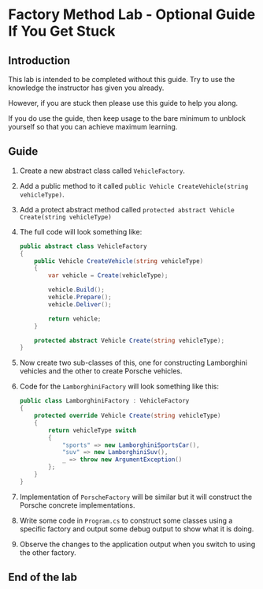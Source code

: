 # Factory Method Lab - Optional Guide If You Get Stuck

## Introduction

This lab is intended to be completed without this guide. Try to use the knowledge the instructor has given you already.

However, if you are stuck then please use this guide to help you along. 

If you do use the guide, then keep usage to the bare minimum to unblock yourself so that you can achieve maximum learning.

## Guide

1. Create a new abstract class called `VehicleFactory`.

1. Add a public method to it called `public Vehicle CreateVehicle(string vehicleType)`.

1. Add a protect abstract method called `protected abstract Vehicle Create(string vehicleType)`

1. The full code will look something like:

    ```c#
    public abstract class VehicleFactory
    {
        public Vehicle CreateVehicle(string vehicleType)
        {
            var vehicle = Create(vehicleType);

            vehicle.Build();
            vehicle.Prepare();
            vehicle.Deliver();

            return vehicle;
        }

        protected abstract Vehicle Create(string vehicleType);
    }
    ```

1. Now create two sub-classes of this, one for constructing Lamborghini vehicles and the other to create Porsche vehicles.

1. Code for the `LamborghiniFactory` will look something like this:

    ```c#
    public class LamborghiniFactory : VehicleFactory
    {
        protected override Vehicle Create(string vehicleType)
        {
            return vehicleType switch
            {
                "sports" => new LamborghiniSportsCar(),
                "suv" => new LamborghiniSuv(),
                _ => throw new ArgumentException()
            };
        }
    }
    ```

1. Implementation of `PorscheFactory` will be similar but it will construct the Porsche concrete implementations.

1. Write some code in `Program.cs` to construct some classes using a specific factory and output some debug output to show what it is doing.

1. Observe the changes to the application output when you switch to using the other factory.

## End of the lab